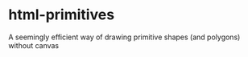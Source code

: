 # html-primitives
A seemingly efficient way of drawing primitive shapes (and polygons) without canvas
